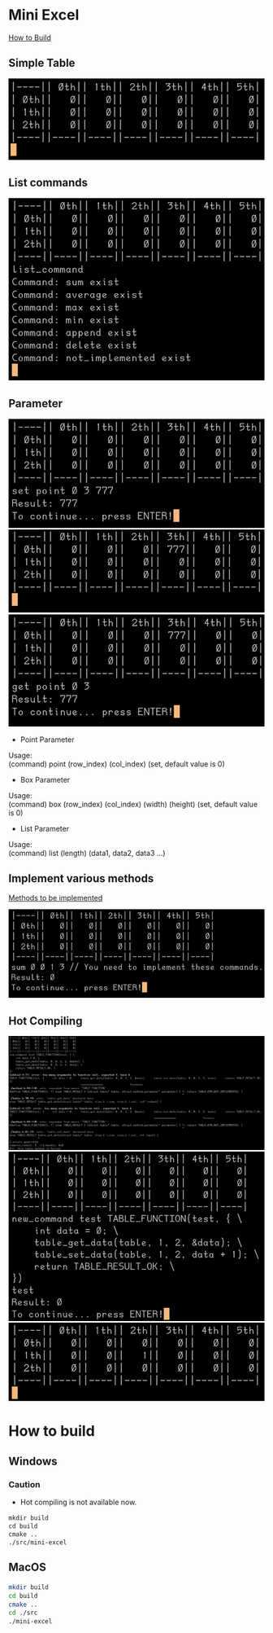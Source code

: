 # Mini Excel

[How to Build](#how-to-build)

## Simple Table
![1PNG](images/1.png)

## List commands
![2PNG](images/2.png)

## Parameter

![7PNG](images/7.png)
![8PNG](images/8.png)
![9PNG](images/9.png)

- Point Parameter

Usage: \
(command) point (row_index) (col_index) (set, default value is 0)

- Box Parameter

Usage: \
(command) box (row_index) (col_index) (width) (height) (set, default value is 0)

- List Parameter

Usage: \
(command) list (length) (data1, data2, data3 ...)

## Implement various methods
[Methods to be implemented](./method.h)

![3PNG](images/3.png)

## Hot Compiling
![4PNG](images/4.png)
![5PNG](images/5.png)
![6PNG](images/6.png)

# How to build

## Windows
### Caution
- Hot compiling is not available now.

```console
mkdir build
cd build
cmake ..
./src/mini-excel
```

## MacOS

```bash
mkdir build
cd build
cmake ..
cd ./src
./mini-excel
```
